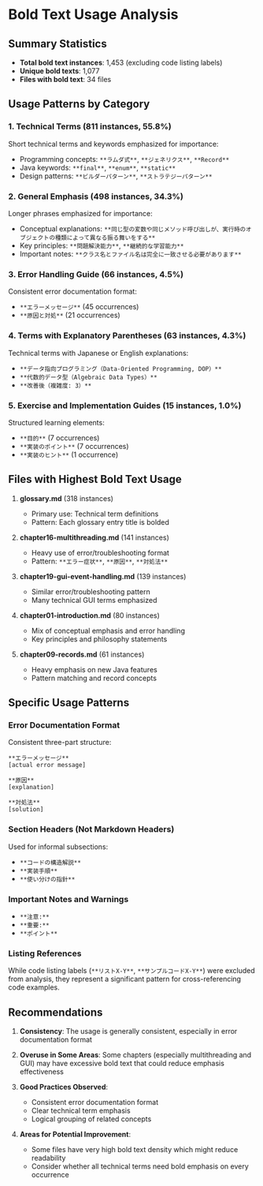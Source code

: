 # Bold Text Usage Analysis

## Summary Statistics

- **Total bold text instances**: 1,453 (excluding code listing labels)
- **Unique bold texts**: 1,077
- **Files with bold text**: 34 files

## Usage Patterns by Category

### 1. Technical Terms (811 instances, 55.8%)
Short technical terms and keywords emphasized for importance:
- Programming concepts: `**ラムダ式**`, `**ジェネリクス**`, `**Record**`
- Java keywords: `**final**`, `**enum**`, `**static**`
- Design patterns: `**ビルダーパターン**`, `**ストラテジーパターン**`

### 2. General Emphasis (498 instances, 34.3%)
Longer phrases emphasized for importance:
- Conceptual explanations: `**同じ型の変数や同じメソッド呼び出しが、実行時のオブジェクトの種類によって異なる振る舞いをする**`
- Key principles: `**問題解決能力**`, `**継続的な学習能力**`
- Important notes: `**クラス名とファイル名は完全に一致させる必要があります**`

### 3. Error Handling Guide (66 instances, 4.5%)
Consistent error documentation format:
- `**エラーメッセージ**` (45 occurrences)
- `**原因と対処**` (21 occurrences)

### 4. Terms with Explanatory Parentheses (63 instances, 4.3%)
Technical terms with Japanese or English explanations:
- `**データ指向プログラミング（Data-Oriented Programming, DOP）**`
- `**代数的データ型（Algebraic Data Types）**`
- `**改善後（複雑度: 3）**`

### 5. Exercise and Implementation Guides (15 instances, 1.0%)
Structured learning elements:
- `**目的**` (7 occurrences)
- `**実装のポイント**` (7 occurrences)
- `**実装のヒント**` (1 occurrence)

## Files with Highest Bold Text Usage

1. **glossary.md** (318 instances)
   - Primary use: Technical term definitions
   - Pattern: Each glossary entry title is bolded

2. **chapter16-multithreading.md** (141 instances)
   - Heavy use of error/troubleshooting format
   - Pattern: `**エラー症状**`, `**原因**`, `**対処法**`

3. **chapter19-gui-event-handling.md** (139 instances)
   - Similar error/troubleshooting pattern
   - Many technical GUI terms emphasized

4. **chapter01-introduction.md** (80 instances)
   - Mix of conceptual emphasis and error handling
   - Key principles and philosophy statements

5. **chapter09-records.md** (61 instances)
   - Heavy emphasis on new Java features
   - Pattern matching and record concepts

## Specific Usage Patterns

### Error Documentation Format
Consistent three-part structure:
```
**エラーメッセージ**
[actual error message]

**原因**
[explanation]

**対処法**
[solution]
```

### Section Headers (Not Markdown Headers)
Used for informal subsections:
- `**コードの構造解説**`
- `**実装手順**`
- `**使い分けの指針**`

### Important Notes and Warnings
- `**注意:**`
- `**重要:**`
- `**ポイント**`

### Listing References
While code listing labels (`**リストX-Y**`, `**サンプルコードX-Y**`) were excluded from analysis, they represent a significant pattern for cross-referencing code examples.

## Recommendations

1. **Consistency**: The usage is generally consistent, especially in error documentation format
2. **Overuse in Some Areas**: Some chapters (especially multithreading and GUI) may have excessive bold text that could reduce emphasis effectiveness
3. **Good Practices Observed**:
   - Consistent error documentation format
   - Clear technical term emphasis
   - Logical grouping of related concepts

4. **Areas for Potential Improvement**:
   - Some files have very high bold text density which might reduce readability
   - Consider whether all technical terms need bold emphasis on every occurrence